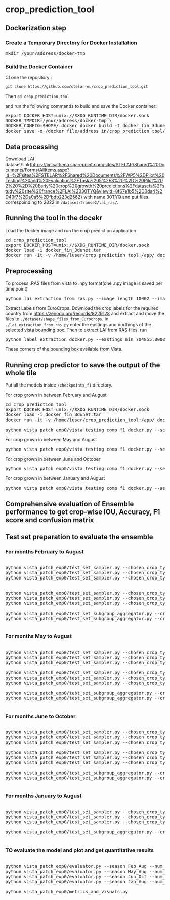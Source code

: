 # crop_prediction_tool

## Dockerization step


### Create a Temporary Directory for Docker Installation

<pre>
mkdir /your/address/docker-tmp
</pre>

### Build the Docker Container

CLone the repository :

`git clone https://github.com/stelar-eu/crop_prediction_tool.git`

Then `cd crop_prediction_tool`

and run the following commands to build and save the Docker container:

<pre>
export DOCKER_HOST=unix://$XDG_RUNTIME_DIR/docker.sock
DOCKER_TMPDIR=/your/address/docker-tmp \
DOCKER_CONFIG=$HOME/.docker docker build -t docker_fin_3dunet . && \
docker save -o /docker_file/address_in/crop_prediction_tool/docker_fin_3dunet.tar docker_fin_3dunet
</pre>



## Data processing 

Download LAI dataset\link{https://imisathena.sharepoint.com/sites/STELAR/Shared%20Documents/Forms/AllItems.aspx?id=%2Fsites%2FSTELAR%2FShared%20Documents%2FWP5%2DPilot%20Testing%20and%20Evaluation%2FTask%205%2E3%20%2D%20Pilot%202%20%2D%20Early%20crop%20growth%20predictions%2Fdatasets%2Fstudy%20site%20france%2FLAI%2030TYQ&viewid=8f67e1b5%2D0da4%2D49f7%2Da0a5%2Dfbdb223d2562} 
with name 30TYQ and put files correspoinding to 2022  in `/dataset/france2/lai_ras/`. 



## Running the tool in the docekr


Load the Docker image and run the crop prediction application

<pre>
cd crop_prediction_tool
export DOCKER_HOST=unix://$XDG_RUNTIME_DIR/docker.sock
docker load -i docker_fin_3dunet.tar
docker run -it -v /home/luser/crop_prediction_tool:/app/ docker_fin_3dunet
</pre>


##  Preprocessing

To process .RAS files from vista to .npy format(one .npy image is saved per time point)

<pre>
python lai_extraction_from_ras.py --image_length 10002 --image_width 10002
</pre>


Extract Labels from EuroCrops. Download the crop labels for the required country from https://zenodo.org/records/8229128 and extract and move the files to `./dataset/shape_files_from_Eurocrops`. In `./lai_extraction_from_ras.py` enter the eastings and northings of the selected vista bounding box. Then to extract LAI from RAS files, run  

<pre>
python label_extraction_docker.py --eastings_min 704855.0000 --eastings_max 804875.0000 --northings_min 4895125.0000 --northings_max 4995145.0000
</pre>

These corners of the bounding box available from Vista. 


## Running crop predictor to save the output of the whole tile 

Put all the models inside `/checkpoints_f1` directory.

For crop grown in between February and August
<pre>
cd crop_prediction_tool
export DOCKER_HOST=unix://$XDG_RUNTIME_DIR/docker.sock
docker load -i docker_fin_3dunet.tar
docker run -it -v /home/luser/crop_prediction_tool:/app/ docker_fin_3dunet 

python vista_patch_exp0/vista_testing_comp_f1_docker.py --season Feb_Aug
</pre>


For crop grown in between May and August
<pre>
python vista_patch_exp0/vista_testing_comp_f1_docker.py --season May_Aug
</pre>


For crop grown in between June and October
<pre>
python vista_patch_exp0/vista_testing_comp_f1_docker.py --season Jun_Oct
</pre>


For crop grown in between January and August
<pre>
python vista_patch_exp0/vista_testing_comp_f1_docker.py --season Jan_Aug
</pre>



## Comprehensive evaluation of Ensemble performance to get crop-wise IOU, Accuracy, F1 score and confusion matrix 

## Test set preparation to evaluate the ensemble

### For months February to August

<pre>

python vista_patch_exp0/test_set_sampler.py --chosen_crop_types 33 --season Feb_Aug
python vista_patch_exp0/test_set_sampler.py --chosen_crop_types 36 --season Feb_Aug
python vista_patch_exp0/test_set_sampler.py --chosen_crop_types 41 --season Feb_Aug


python vista_patch_exp0/test_set_sampler.py --chosen_crop_types 34 --season Feb_Aug
python vista_patch_exp0/test_set_sampler.py --chosen_crop_types 37 --season Feb_Aug
python vista_patch_exp0/test_set_sampler.py --chosen_crop_types 40 --season Feb_Aug

python vista_patch_exp0/test_set_subgroup_aggregator.py --crop_1 34 --crop_2 37 --crop_3 40
python vista_patch_exp0/test_set_subgroup_aggregator.py --crop_1 33 --crop_2 36 --crop_3 41

</pre>


### For months May to August


<pre>

python vista_patch_exp0/test_set_sampler.py --chosen_crop_types 2 --season May_Aug
python vista_patch_exp0/test_set_sampler.py --chosen_crop_types 15 --season May_Aug
python vista_patch_exp0/test_set_sampler.py --chosen_crop_types 20 --season May_Aug

python vista_patch_exp0/test_set_sampler.py --chosen_crop_types 21 --season May_Aug
python vista_patch_exp0/test_set_sampler.py --chosen_crop_types 23 --season May_Aug
python vista_patch_exp0/test_set_sampler.py --chosen_crop_types 28 --season May_Aug

python vista_patch_exp0/test_set_subgroup_aggregator.py --crop_1 2 --crop_2 15 --crop_3 20
python vista_patch_exp0/test_set_subgroup_aggregator.py --crop_1 21 --crop_2 23 --crop_3 28

</pre>

### For months June to October

<pre>

python vista_patch_exp0/test_set_sampler.py --chosen_crop_types 8 --season Jun_Oct
python vista_patch_exp0/test_set_sampler.py --chosen_crop_types 30 --season Jun_Oct
python vista_patch_exp0/test_set_sampler.py --chosen_crop_types 9 --season Jun_Oct

python vista_patch_exp0/test_set_sampler.py --chosen_crop_types 18 --season Jun_Oct
python vista_patch_exp0/test_set_sampler.py --chosen_crop_types 19 --season Jun_Oct
python vista_patch_exp0/test_set_sampler.py --chosen_crop_types 7 --season Jun_Oct

python vista_patch_exp0/test_set_subgroup_aggregator.py --crop_1 8 --crop_2 9 --crop_3 30
python vista_patch_exp0/test_set_subgroup_aggregator.py --crop_1 7 --crop_2 18 --crop_3 19

</pre>


### For months January to August

<pre>

python vista_patch_exp0/test_set_sampler.py --chosen_crop_types 4 --season Jan_Aug
python vista_patch_exp0/test_set_sampler.py --chosen_crop_types 7 --season Jan_Aug
python vista_patch_exp0/test_set_sampler.py --chosen_crop_types 9 --season Jan_Aug

python vista_patch_exp0/test_set_subgroup_aggregator.py --crop_1 4 --crop_2 7 --crop_3 9

</pre>



### TO evaluate the model and plot and get quantitative results  

<pre>

python vista_patch_exp0/evaluator.py --season Feb_Aug --num_subgroup_samples 300
python vista_patch_exp0/evaluator.py --season May_Aug --num_subgroup_samples 300
python vista_patch_exp0/evaluator.py --season Jun_Oct --num_subgroup_samples 300
python vista_patch_exp0/evaluator.py --season Jan_Aug --num_subgroup_samples 300

python vista_patch_exp0/metrics_and_visuals.py


</pre>